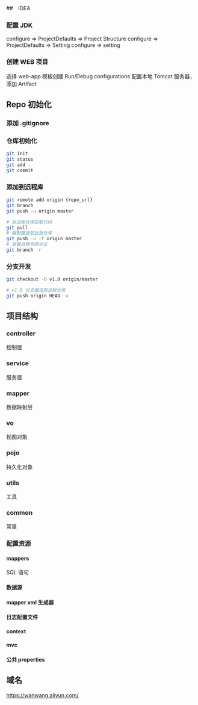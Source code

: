 ##　IDEA
### 配置 JDK
configure => ProjectDefaults => Project Structure
configure => ProjectDefaults => Setting
configure => setting
### 创建 WEB 项目
选择 web-app 模板创建
Run/Debug configurations 配置本地 Tomcat 服务器，添加 Artifact

## Repo 初始化
### 添加 .gitignore
### 仓库初始化
```sh
git init
git status
git add .
git commit
```
### 添加到远程库
```sh
git remote add origin {repo_url}
git branch
git push -u origin master

# 从远程仓库拉取代码
git pull
# 强制推送到远程仓库
git push -u -f origin master
# 查看远程仓库分支
git branch -r
```
### 分支开发
```sh
git checkout -b v1.0 origin/master

# v1.0 分支推送到远程仓库
git push origin HEAD -u
```

## 项目结构
### controller
控制层
### service
服务层
### mapper
数据映射层
### vo
视图对象
### pojo
持久化对象
### utils
工具
### common
常量
### 配置资源
#### mappers
SQL 语句
#### 数据源
#### mapper xml 生成器
#### 日志配置文件
#### context
#### mvc
#### 公共 properties

## 域名
https://wanwang.aliyun.com/